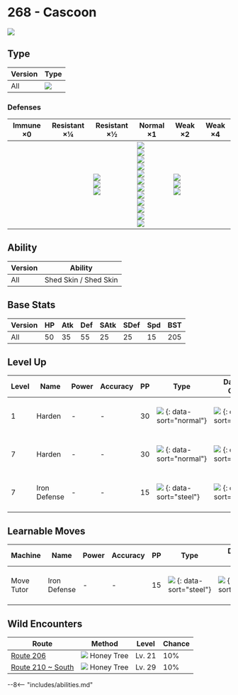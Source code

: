 # 268 - Cascoon
![][268]

## Type

Version | Type
---     | ---
All     | ![][bug]

### Defenses

Immune ×0 | Resistant ×¼ | Resistant ×½                                   | Normal ×1                                                                                                                                                                   | Weak ×2                                   | Weak ×4
---       | ---          | ---                                            | ---                                                                                                                                                                         | ---                                       | ---
&nbsp;    | &nbsp;       | ![][fighting]<br>![][ground]<br>![][grass]<br> | ![][normal]<br>![][poison]<br>![][bug]<br>![][ghost]<br>![][steel]<br>![][water]<br>![][electric]<br>![][psychic]<br>![][ice]<br>![][dragon]<br>![][dark]<br>![][fairy]<br> | ![][flying]<br>![][rock]<br>![][fire]<br> | &nbsp;

## Ability

Version | Ability
---     | ---
All     | Shed Skin / Shed Skin

## Base Stats

Version | HP  | Atk | Def | SAtk | SDef | Spd | BST
---     | --- | --- | --- | ---  | ---  | --- | ---
All     | 50  | 35  | 55  | 25   | 25   | 15  | 205

## Level Up

Level | Name         | Power | Accuracy | PP  | Type                               | Damage Class                       | Description
---   | ---          | ---   | ---      | --- | ---                                | ---                                | ---
1     | Harden       | -     | -        | 30  | ![][normal] {: data-sort="normal"} | ![][status] {: data-sort="status"} | Raises the user's Defense by one stage.
7     | Harden       | -     | -        | 30  | ![][normal] {: data-sort="normal"} | ![][status] {: data-sort="status"} | Raises the user's Defense by one stage.
7     | Iron Defense | -     | -        | 15  | ![][steel] {: data-sort="steel"}   | ![][status] {: data-sort="status"} | Raises the user's Defense by two stages.

## Learnable Moves

Machine    | Name         | Power | Accuracy | PP  | Type                             | Damage Class                       | Description
---        | ---          | ---   | ---      | --- | ---                              | ---                                | ---
Move Tutor | Iron Defense | -     | -        | 15  | ![][steel] {: data-sort="steel"} | ![][status] {: data-sort="status"} | Raises the user's Defense by two stages.

## Wild Encounters

Route               | Method                | Level  | Chance
---                 | ---                   | ---    | ---
[Route 206]         | ![][honey] Honey Tree | Lv. 21 | 10%
[Route 210 ~ South] | ![][honey] Honey Tree | Lv. 29 | 10%

--8<-- "includes/abilities.md"

[honey]: ../img/items/honey.png
[268]: ../img/pokemon/268.png
[normal]: ../img/types/normal.png
[fire]: ../img/types/fire.png
[fighting]: ../img/types/fighting.png
[water]: ../img/types/water.png
[flying]: ../img/types/flying.png
[grass]: ../img/types/grass.png
[poison]: ../img/types/poison.png
[electric]: ../img/types/electric.png
[ground]: ../img/types/ground.png
[psychic]: ../img/types/psychic.png
[rock]: ../img/types/rock.png
[ice]: ../img/types/ice.png
[bug]: ../img/types/bug.png
[dragon]: ../img/types/dragon.png
[ghost]: ../img/types/ghost.png
[dark]: ../img/types/dark.png
[steel]: ../img/types/steel.png
[fairy]: ../img/types/fairy.png
[status]: ../img/types/status.png
[Route 206]: ../../wild_pokemon/route_206/
[Route 210 ~ South]: ../../wild_pokemon/route_210__south/
